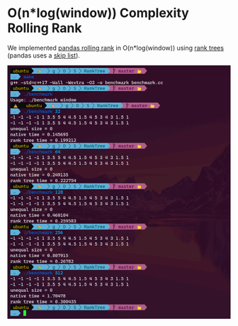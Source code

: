 # O(n\*log(window)) Complexity Rolling Rank
We implemented [pandas rolling rank](https://pandas.pydata.org/docs/dev/reference/api/pandas.core.window.rolling.Rolling.rank.html) in O(n\*log(window)) using [rank trees](https://algs4.cs.princeton.edu/32bst/) (pandas uses a [skip list](https://github.com/pandas-dev/pandas/blob/main/pandas/_libs/src/skiplist.h)).

![](img/rank_tree.png)
